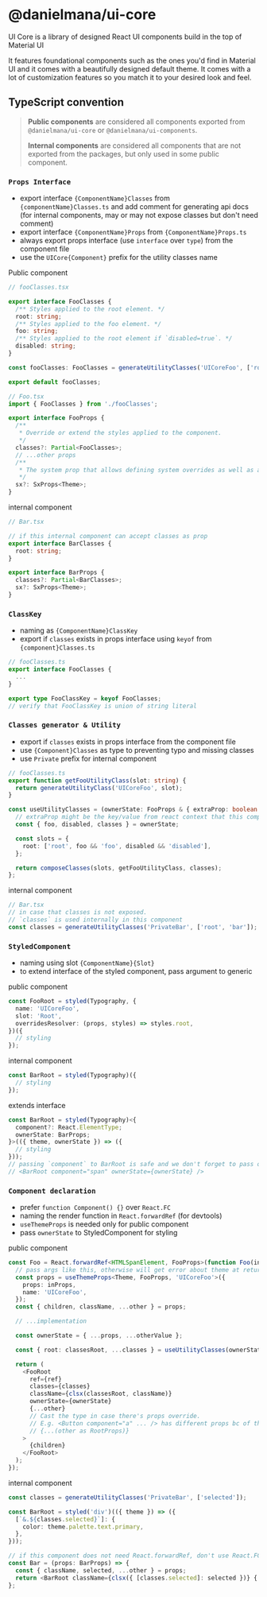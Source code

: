 # @danielmana/ui-core

UI Core is a library of designed React UI components build in the top of Material UI

It features foundational components such as the ones you'd find in Material UI and it comes with a beautifully designed default theme. It comes with a lot of customization features so you match it to your desired look and feel.

## TypeScript convention

> **Public components** are considered all components exported from `@danielmana/ui-core` or `@danielmana/ui-components`.
>
> **Internal components** are considered all components that are not exported from the packages, but only used in some public component.

### `Props Interface`

- export interface `{ComponentName}Classes` from `{componentName}Classes.ts` and add comment for generating api docs (for internal components, may or may not expose classes but don't need comment)
- export interface `{ComponentName}Props` from `{ComponentName}Props.ts`
- always export props interface (use `interface` over `type`) from the component file
- use the `UICore{Component}` prefix for the utility classes name

<summary>Public component</summary>

```ts
// fooClasses.tsx

export interface FooClasses {
  /** Styles applied to the root element. */
  root: string;
  /** Styles applied to the foo element. */
  foo: string;
  /** Styles applied to the root element if `disabled=true`. */
  disabled: string;
}

const fooClasses: FooClasses = generateUtilityClasses('UICoreFoo', ['root', 'foo', 'disabled']);

export default fooClasses;
```

```ts
// Foo.tsx
import { FooClasses } from './fooClasses';

export interface FooProps {
  /**
   * Override or extend the styles applied to the component.
   */
  classes?: Partial<FooClasses>;
  // ...other props
  /**
   * The system prop that allows defining system overrides as well as additional CSS styles.
   */
  sx?: SxProps<Theme>;
}
```

<summary>internal component</summary>

```ts
// Bar.tsx

// if this internal component can accept classes as prop
export interface BarClasses {
  root: string;
}

export interface BarProps {
  classes?: Partial<BarClasses>;
  sx?: SxProps<Theme>;
}
```

### `ClassKey`

- naming as `{ComponentName}ClassKey`
- export if `classes` exists in props interface using `keyof` from `{component}Classes.ts`

```ts
// fooClasses.ts
export interface FooClasses {
  ...
}

export type FooClassKey = keyof FooClasses;
// verify that FooClassKey is union of string literal
```

### `Classes generator & Utility`

- export if `classes` exists in props interface from the component file
- use `{Component}Classes` as type to preventing typo and missing classes
- use `Private` prefix for internal component

```ts
// fooClasses.ts
export function getFooUtilityClass(slot: string) {
  return generateUtilityClass('UICoreFoo', slot);
}

const useUtilityClasses = (ownerState: FooProps & { extraProp: boolean }) => {
  // extraProp might be the key/value from react context that this component access
  const { foo, disabled, classes } = ownerState;

  const slots = {
    root: ['root', foo && 'foo', disabled && 'disabled'],
  };

  return composeClasses(slots, getFooUtilityClass, classes);
};
```

<summary>internal component</summary>

```ts
// Bar.tsx
// in case that classes is not exposed.
// `classes` is used internally in this component
const classes = generateUtilityClasses('PrivateBar', ['root', 'bar']);
```

### `StyledComponent`

- naming using slot `{ComponentName}{Slot}`
- to extend interface of the styled component, pass argument to generic

<summary>public component</summary>

```ts
const FooRoot = styled(Typography, {
  name: 'UICoreFoo',
  slot: 'Root',
  overridesResolver: (props, styles) => styles.root,
})({
  // styling
});
```

<summary>internal component</summary>

```ts
const BarRoot = styled(Typography)({
  // styling
});
```

<summary>extends interface</summary>

```ts
const BarRoot = styled(Typography)<{
  component?: React.ElementType;
  ownerState: BarProps;
}>(({ theme, ownerState }) => ({
  // styling
}));
// passing `component` to BarRoot is safe and we don't forget to pass ownerState
// <BarRoot component="span" ownerState={ownerState} />
```

### `Component declaration`

- prefer `function Component() {}` over `React.FC`
- naming the render function in `React.forwardRef` (for devtools)
- `useThemeProps` is needed only for public component
- pass `ownerState` to StyledComponent for styling

<summary>public component</summary>

```ts
const Foo = React.forwardRef<HTMLSpanElement, FooProps>(function Foo(inProps, ref) {
  // pass args like this, otherwise will get error about theme at return section
  const props = useThemeProps<Theme, FooProps, 'UICoreFoo'>({
    props: inProps,
    name: 'UICoreFoo',
  });
  const { children, className, ...other } = props;

  // ...implementation

  const ownerState = { ...props, ...otherValue };

  const { root: classesRoot, ...classes } = useUtilityClasses(ownerState);

  return (
    <FooRoot
      ref={ref}
      classes={classes}
      className={clsx(classesRoot, className)}
      ownerState={ownerState}
      {...other}
      // Cast the type in case there's props override.
      // E.g. <Button component="a" ... /> has different props bc of the overrides
      // {...(other as RootProps)}
    >
      {children}
    </FooRoot>
  );
});
```

<summary>internal component</summary>

```ts
const classes = generateUtilityClasses('PrivateBar', ['selected']);

const BarRoot = styled('div')(({ theme }) => ({
  [`&.${classes.selected}`]: {
    color: theme.palette.text.primary,
  },
}));

// if this component does not need React.forwardRef, don't use React.FC
const Bar = (props: BarProps) => {
  const { className, selected, ...other } = props;
  return <BarRoot className={clsx({ [classes.selected]: selected })} {...other} />;
};
```
